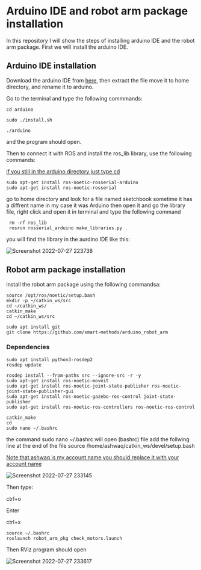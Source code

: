# Arduino IDE and robot arm package installation
In this repository I will show the steps of installing arduino IDE and the robot arm package.
First we will install the arduino IDE.
## Arduino IDE installation
Download the arduino IDE from [here](https://www.arduino.cc/en/software), then extract the file move it to home directory, and rename it to arduino.

Go to the terminal and type the following commmands:

```
cd arduino

sudo ./install.sh
```
```
./arduino
```
and the program should open.

Then to connect it with ROS and install the ros_lib library, use the following commands:

<ins>if you still in the arduino directory just type cd

```
sudo apt-get install ros-noetic-rosserial-arduino
sudo apt-get install ros-noetic-rosserial

```

go to home directory and look for a file named sketchbook sometime it has a diffrent name in my case it was Arduino then open it and go the library file, right click and open it in terminal and type the following command
```
 rm -rf ros_lib
 rosrun rosserial_arduino make_libraries.py .
```
you will find the library in the aurdino IDE like this:

![Screenshot 2022-07-27 223738](https://user-images.githubusercontent.com/108296165/181357508-3c3575da-ec33-48df-81c8-971292584772.png)


## Robot arm package installation
install the robot arm package using the following commandsa:
```
source /opt/ros/noetic/setup.bash
mkdir -p ~/catkin_ws/src
cd ~/catkin_ws/
catkin_make
cd ~/catkin_ws/src
  ```
 ```
sudo apt install git
git clone https://github.com/smart-methods/arduino_robot_arm
```
### Dependencies
 
 ```
 sudo apt install python3-rosdep2
 rosdep update
 
 rosdep install --from-paths src --ignore-src -r -y
 sudo apt-get install ros-noetic-moveit
 sudo apt-get install ros-noetic-joint-state-publisher ros-noetic-joint-state-publisher-gui
 sudo apt-get install ros-noetic-gazebo-ros-control joint-state-publisher
 sudo apt-get install ros-noetic-ros-controllers ros-noetic-ros-control
 ```
 
 ```
 catkin_make
 cd
 sudo nano ~/.bashrc
 ```
 the command sudo nano ~/.bashrc will open (bashrc) file add the follwing line at the end of the file 
 source /home/ashwaq/catkin_ws/devel/setup.bash
 
 <ins> Note that ashwaq is my account name you should replace it with your account name
 
  
  ![Screenshot 2022-07-27 233145](https://user-images.githubusercontent.com/108296165/181366550-19d9dfd2-ecc2-4123-be7d-a18d2e9ac5e7.png)
 
  Then type:
  
  ctrl+o
  
  Enter
  
  ctrl+x
  
  ```
  source ~/.bashrc
  roslaunch robot_arm_pkg check_motors.launch
  ```
  Then RViz program should open
  
  ![Screenshot 2022-07-27 233617](https://user-images.githubusercontent.com/108296165/181367304-1229da5f-8ab6-4d89-993e-3c268e4f335c.png)


  
 
 
 
